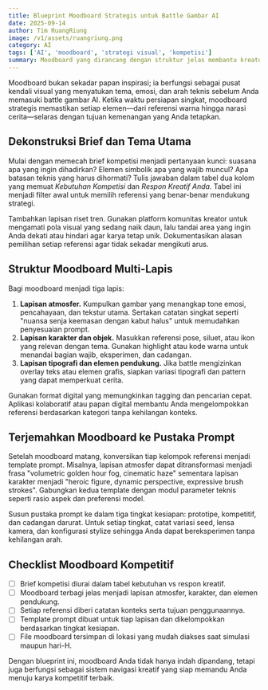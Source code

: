 ```yaml
---
title: Blueprint Moodboard Strategis untuk Battle Gambar AI
date: 2025-09-14
author: Tim RuangRiung
image: /v1/assets/ruangriung.png
category: AI
tags: ['AI', 'moodboard', 'strategi visual', 'kompetisi']
summary: Moodboard yang dirancang dengan struktur jelas membantu kreator AI mengunci narasi visual dan mempercepat proses iterasi menjelang battle.
---
```


Moodboard bukan sekadar papan inspirasi; ia berfungsi sebagai pusat kendali visual yang menyatukan tema, emosi, dan arah teknis sebelum Anda memasuki battle gambar AI. Ketika waktu persiapan singkat, moodboard strategis memastikan setiap elemen—dari referensi warna hingga narasi cerita—selaras dengan tujuan kemenangan yang Anda tetapkan.

## Dekonstruksi Brief dan Tema Utama

Mulai dengan memecah brief kompetisi menjadi pertanyaan kunci: suasana apa yang ingin dihadirkan? Elemen simbolik apa yang wajib muncul? Apa batasan teknis yang harus dihormati? Tulis jawaban dalam tabel dua kolom yang memuat *Kebutuhan Kompetisi* dan *Respon Kreatif Anda*. Tabel ini menjadi filter awal untuk memilih referensi yang benar-benar mendukung strategi.

Tambahkan lapisan riset tren. Gunakan platform komunitas kreator untuk mengamati pola visual yang sedang naik daun, lalu tandai area yang ingin Anda dekati atau hindari agar karya tetap unik. Dokumentasikan alasan pemilihan setiap referensi agar tidak sekadar mengikuti arus.

## Struktur Moodboard Multi-Lapis

Bagi moodboard menjadi tiga lapis:

1. **Lapisan atmosfer.** Kumpulkan gambar yang menangkap tone emosi, pencahayaan, dan tekstur utama. Sertakan catatan singkat seperti "nuansa senja keemasan dengan kabut halus" untuk memudahkan penyesuaian prompt.
2. **Lapisan karakter dan objek.** Masukkan referensi pose, siluet, atau ikon yang relevan dengan tema. Gunakan highlight atau kode warna untuk menandai bagian wajib, eksperimen, dan cadangan.
3. **Lapisan tipografi dan elemen pendukung.** Jika battle mengizinkan overlay teks atau elemen grafis, siapkan variasi tipografi dan pattern yang dapat memperkuat cerita.

Gunakan format digital yang memungkinkan tagging dan pencarian cepat. Aplikasi kolaboratif atau papan digital membantu Anda mengelompokkan referensi berdasarkan kategori tanpa kehilangan konteks.

## Terjemahkan Moodboard ke Pustaka Prompt

Setelah moodboard matang, konversikan tiap kelompok referensi menjadi template prompt. Misalnya, lapisan atmosfer dapat ditransformasi menjadi frasa "volumetric golden hour fog, cinematic haze" sementara lapisan karakter menjadi "heroic figure, dynamic perspective, expressive brush strokes". Gabungkan kedua template dengan modul parameter teknis seperti rasio aspek dan preferensi model.

Susun pustaka prompt ke dalam tiga tingkat kesiapan: prototipe, kompetitif, dan cadangan darurat. Untuk setiap tingkat, catat variasi seed, lensa kamera, dan konfigurasi stylize sehingga Anda dapat bereksperimen tanpa kehilangan arah.

## Checklist Moodboard Kompetitif

- [ ] Brief kompetisi diurai dalam tabel kebutuhan vs respon kreatif.
- [ ] Moodboard terbagi jelas menjadi lapisan atmosfer, karakter, dan elemen pendukung.
- [ ] Setiap referensi diberi catatan konteks serta tujuan penggunaannya.
- [ ] Template prompt dibuat untuk tiap lapisan dan dikelompokkan berdasarkan tingkat kesiapan.
- [ ] File moodboard tersimpan di lokasi yang mudah diakses saat simulasi maupun hari-H.

Dengan blueprint ini, moodboard Anda tidak hanya indah dipandang, tetapi juga berfungsi sebagai sistem navigasi kreatif yang siap memandu Anda menuju karya kompetitif terbaik.
